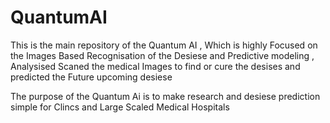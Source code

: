 # QuantumAI
This is the main repository of the Quantum AI , Which is highly Focused on the Images Based Recognisation of the Desiese and Predictive modeling , Analysised Scaned the medical Images to find or cure the desises and predicted the Future upcoming desiese 

The purpose of the Quantum Ai is to make research and desiese prediction simple for Clincs and Large Scaled Medical Hospitals